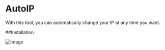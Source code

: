 # **AutoIP**
With this tool, you can automatically change your IP at any time you want.

##Installation

![image](https://github.com/R4D0X/AutoIP/assets/30147008/1162b9a2-c617-46ee-a3d4-3a34476958b5)
